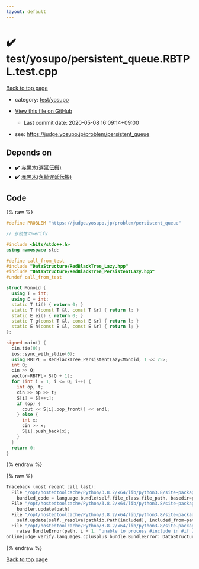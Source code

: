 ```yaml
---
layout: default
---
```


<!-- mathjax config similar to math.stackexchange -->
<script type="text/javascript" async
  src="https://cdnjs.cloudflare.com/ajax/libs/mathjax/2.7.5/MathJax.js?config=TeX-MML-AM_CHTML">
</script>
<script type="text/x-mathjax-config">
  MathJax.Hub.Config({
    TeX: { equationNumbers: { autoNumber: "AMS" }},
    tex2jax: {
      inlineMath: [ ['$','$'] ],
      processEscapes: true
    },
    "HTML-CSS": { matchFontHeight: false },
    displayAlign: "left",
    displayIndent: "2em"
  });
</script>

<script type="text/javascript" src="https://cdnjs.cloudflare.com/ajax/libs/jquery/3.4.1/jquery.min.js"></script>
<script src="https://cdn.jsdelivr.net/npm/jquery-balloon-js@1.1.2/jquery.balloon.min.js" integrity="sha256-ZEYs9VrgAeNuPvs15E39OsyOJaIkXEEt10fzxJ20+2I=" crossorigin="anonymous"></script>
<script type="text/javascript" src="../../../assets/js/copy-button.js"></script>
<link rel="stylesheet" href="../../../assets/css/copy-button.css" />


# :heavy_check_mark: test/yosupo/persistent_queue.RBTPL.test.cpp

<a href="../../../index.html">Back to top page</a>

* category: <a href="../../../index.html#0b58406058f6619a0f31a172defc0230">test/yosupo</a>
* <a href="{{ site.github.repository_url }}/blob/master/test/yosupo/persistent_queue.RBTPL.test.cpp">View this file on GitHub</a>
    - Last commit date: 2020-05-08 16:09:14+09:00


* see: <a href="https://judge.yosupo.jp/problem/persistent_queue">https://judge.yosupo.jp/problem/persistent_queue</a>


## Depends on

* :heavy_check_mark: <a href="../../../library/DataStructure/RedBlackTree_Lazy.hpp.html">赤黒木(遅延伝搬)</a>
* :heavy_check_mark: <a href="../../../library/DataStructure/RedBlackTree_PersistentLazy.hpp.html">赤黒木(永続遅延伝搬)</a>


## Code

<a id="unbundled"></a>
{% raw %}
```cpp
#define PROBLEM "https://judge.yosupo.jp/problem/persistent_queue"

// 永続性のverify

#include <bits/stdc++.h>
using namespace std;

#define call_from_test
#include "DataStructure/RedBlackTree_Lazy.hpp"
#include "DataStructure/RedBlackTree_PersistentLazy.hpp"
#undef call_from_test

struct Monoid {
  using T = int;
  using E = int;
  static T ti() { return 0; }
  static T f(const T &l, const T &r) { return l; }
  static E ei() { return 0; }
  static T g(const T &l, const E &r) { return l; }
  static E h(const E &l, const E &r) { return l; }
};

signed main() {
  cin.tie(0);
  ios::sync_with_stdio(0);
  using RBTPL = RedBlackTree_PersistentLazy<Monoid, 1 << 25>;
  int Q;
  cin >> Q;
  vector<RBTPL> S(Q + 1);
  for (int i = 1; i <= Q; i++) {
    int op, t;
    cin >> op >> t;
    S[i] = S[++t];
    if (op) {
      cout << S[i].pop_front() << endl;
    } else {
      int x;
      cin >> x;
      S[i].push_back(x);
    }
  }
  return 0;
}
```
{% endraw %}

<a id="bundled"></a>
{% raw %}
```cpp
Traceback (most recent call last):
  File "/opt/hostedtoolcache/Python/3.8.2/x64/lib/python3.8/site-packages/onlinejudge_verify/docs.py", line 349, in write_contents
    bundled_code = language.bundle(self.file_class.file_path, basedir=pathlib.Path.cwd())
  File "/opt/hostedtoolcache/Python/3.8.2/x64/lib/python3.8/site-packages/onlinejudge_verify/languages/cplusplus.py", line 172, in bundle
    bundler.update(path)
  File "/opt/hostedtoolcache/Python/3.8.2/x64/lib/python3.8/site-packages/onlinejudge_verify/languages/cplusplus_bundle.py", line 282, in update
    self.update(self._resolve(pathlib.Path(included), included_from=path))
  File "/opt/hostedtoolcache/Python/3.8.2/x64/lib/python3.8/site-packages/onlinejudge_verify/languages/cplusplus_bundle.py", line 281, in update
    raise BundleError(path, i + 1, "unable to process #include in #if / #ifdef / #ifndef other than include guards")
onlinejudge_verify.languages.cplusplus_bundle.BundleError: DataStructure/RedBlackTree_PersistentLazy.hpp: line 12: unable to process #include in #if / #ifdef / #ifndef other than include guards

```
{% endraw %}

<a href="../../../index.html">Back to top page</a>

